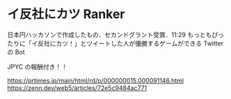 # イ反社にカツ Ranker

日本円ハッカソンで作成したもの．セカンドグラント受賞．11:29 もっともぴったりに「イ反社にカツ！」とツイートした人が優勝するゲームができる Twitter の Bot

JPYC の報酬付き！！

https://prtimes.jp/main/html/rd/p/000000015.000091146.html
https://zenn.dev/web5/articles/72e5c9484ac771
